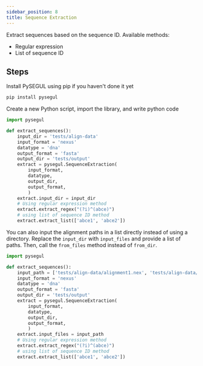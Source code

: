 ```yaml
---
sidebar_position: 8
title: Sequence Extraction
---
```


Extract sequences based on the sequence ID. Available methods:

- Regular expression
- List of sequence ID

## Steps

Install PySEGUL using pip if you haven't done it yet

```bash
pip install pysegul
```

Create a new Python script, import the library, and write python code

```python
import pysegul

def extract_sequences():
    input_dir = 'tests/align-data'
    input_format = 'nexus'
    datatype = 'dna'
    output_format = 'fasta'
    output_dir = 'tests/output'
    extract = pysegul.SequenceExtraction(
        input_format,  
        datatype, 
        output_dir, 
        output_format,
        )
    extract.input_dir = input_dir
    # Using regular expression method
    extract.extract_regex("(?i)^(abce)")
    # using list of sequence ID method
    extract.extract_list(['abce1', 'abce2'])
```

You can also input the alignment paths in a list directly instead of using a directory. Replace the `input_dir` with `input_files` and provide a list of paths. Then, call the `from_files` method instead of `from_dir`.

```python
import pysegul

def extract_sequences():
    input_path = ['tests/align-data/alignment1.nex', 'tests/align-data/alignment2.nex']
    input_format = 'nexus'
    datatype = 'dna'
    output_format = 'fasta'
    output_dir = 'tests/output'
    extract = pysegul.SequenceExtraction(
        input_format,  
        datatype, 
        output_dir, 
        output_format,
        )
    extract.input_files = input_path
    # Using regular expression method
    extract.extract_regex("(?i)^(abce)")
    # using list of sequence ID method
    extract.extract_list(['abce1', 'abce2'])
```
